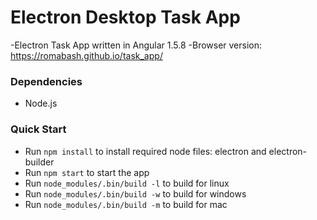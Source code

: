# Electron Desktop Task App

-Electron Task App written in Angular 1.5.8
-Browser version: https://romabash.github.io/task_app/

### Dependencies

- Node.js

### Quick Start

- Run `npm install` to install required node files: electron and electron-builder
- Run `npm start` to start the app
- Run `node_modules/.bin/build -l` to build for linux
- Run `node_modules/.bin/build -w` to build for windows
- Run `node_modules/.bin/build -m` to build for mac
